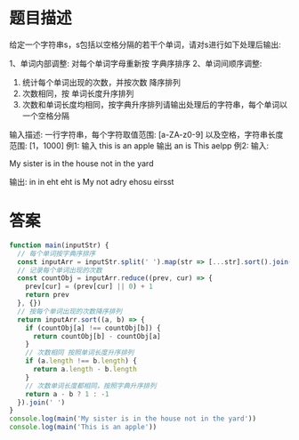 # 题目描述

给定一个字符串s，s包括以空格分隔的若干个单词，请对s进行如下处理后输出:

1、单词内部调整: 对每个单词字母重新按 字典序排序
2、单词间顺序调整:

1) 统计每个单词出现的次数，并按次数 降序排列
2) 次数相同，按 单词长度升序排列
3) 次数和单词长度均相同，按字典升序排列请输出处理后的字符串，每个单词以一个空格分隔

输入描述:
一行字符串，每个字符取值范围: [a-ZA-z0-9] 以及空格，字符串长度范围: [1，1000]
例1:
输入
this is an apple
输出
an is This aelpp
例2:
输入:

My sister is in the house not in the yard

输出:
in in eht eht is My not adry ehosu eirsst

# 答案

```js
function main(inputStr) {
  // 每个单词按字典序排序
  const inputArr = inputStr.split(' ').map(str => [...str].sort().join(''))
  // 记录每个单词出现的次数
  const countObj = inputArr.reduce((prev, cur) => {
    prev[cur] = (prev[cur] || 0) + 1
    return prev
  }, {})
  // 按每个单词出现的次数降序排列
  return inputArr.sort((a, b) => {
    if (countObj[a] !== countObj[b]) {
      return countObj[b] - countObj[a]
    }
    // 次数相同 按照单词长度升序排列
    if (a.length !== b.length) {
      return a.length - b.length
    }
    // 次数单词长度都相同，按照字典升序排列
    return a - b ? 1 : -1
  }).join(' ')
}
console.log(main('My sister is in the house not in the yard'))
console.log(main('This is an apple'))
```

